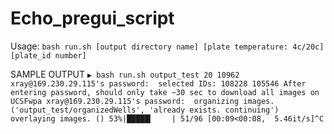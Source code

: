 # Echo_pregui_script 
Usage: `bash run.sh [output directory name] [plate temperature: 4c/20c] [plate_id number] `

SAMPLE OUTPUT
`▶ bash run.sh output_test 20 10962`
`xray@169.230.29.115's password: 
selected IDs: 108228 105546
After entering password, should only take ~30 sec to download all images on UCSFwpa
xray@169.230.29.115's password: 
organizing images.
('output_test/organizedWells', 'already exists. continuing')
overlaying images.
()
 53%|█████▎    | 51/96 [00:09<00:08,  5.46it/s]^C
`
